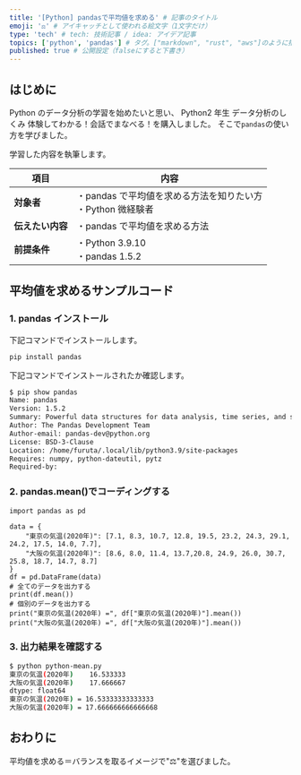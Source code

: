 ```yaml
---
title: '[Python] pandasで平均値を求める' # 記事のタイトル
emoji: '⚖' # アイキャッチとして使われる絵文字（1文字だけ）
type: 'tech' # tech: 技術記事 / idea: アイデア記事
topics: ['python', 'pandas'] # タグ。["markdown", "rust", "aws"]のように指定する
published: true # 公開設定（falseにすると下書き）
---
```


## はじめに

Python のデータ分析の学習を始めたいと思い、
Python2 年生 データ分析のしくみ 体験してわかる！会話でまなべる！を購入しました。
そこで`pandas`の使い方を学びました。

学習した内容を執筆します。

| 項目             | 内容                                                           |
| ---------------- | -------------------------------------------------------------- |
| **対象者**       | ・pandas で平均値を求める方法を知りたい方<br>・Python 微経験者 |
| **伝えたい内容** | ・pandas で平均値を求める方法                                  |
| **前提条件**     | ・Python 3.9.10<br>・pandas 1.5.2                              |

## 平均値を求めるサンプルコード

### 1. pandas インストール

下記コマンドでインストールします。

```bash
pip install pandas
```

下記コマンドでインストールされたか確認します。

```bash
$ pip show pandas
Name: pandas
Version: 1.5.2
Summary: Powerful data structures for data analysis, time series, and statisticsHome-page: https://pandas.pydata.org
Author: The Pandas Development Team
Author-email: pandas-dev@python.org
License: BSD-3-Clause
Location: /home/furuta/.local/lib/python3.9/site-packages
Requires: numpy, python-dateutil, pytz
Required-by:
```

### 2. pandas.mean()でコーディングする

```python: python-mean.py
import pandas as pd

data = {
    "東京の気温(2020年)": [7.1, 8.3, 10.7, 12.8, 19.5, 23.2, 24.3, 29.1, 24.2, 17.5, 14.0, 7.7],
    "大阪の気温(2020年)": [8.6, 8.0, 11.4, 13.7,20.8, 24.9, 26.0, 30.7, 25.8, 18.7, 14.7, 8.7]
}
df = pd.DataFrame(data)
# 全てのデータを出力する
print(df.mean())
# 個別のデータを出力する
print("東京の気温(2020年) =", df["東京の気温(2020年)"].mean())
print("大阪の気温(2020年) =", df["大阪の気温(2020年)"].mean())
```

### 3. 出力結果を確認する

```bash
$ python python-mean.py
東京の気温(2020年)    16.533333
大阪の気温(2020年)    17.666667
dtype: float64
東京の気温(2020年) = 16.53333333333333
大阪の気温(2020年) = 17.666666666666668
```

## おわりに

平均値を求める＝バランスを取るイメージで"⚖"を選びました。
